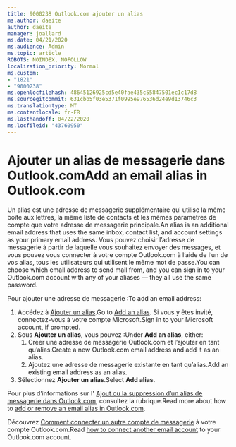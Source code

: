 ```yaml
---
title: 9000238 Outlook.com ajouter un alias
ms.author: daeite
author: daeite
manager: joallard
ms.date: 04/21/2020
ms.audience: Admin
ms.topic: article
ROBOTS: NOINDEX, NOFOLLOW
localization_priority: Normal
ms.custom:
- "1821"
- "9000238"
ms.openlocfilehash: 48645126925cd5e40fae435c55847501ec1c17d8
ms.sourcegitcommit: 631cbb5f03e5371f0995e976536d24e9d13746c3
ms.translationtype: MT
ms.contentlocale: fr-FR
ms.lasthandoff: 04/22/2020
ms.locfileid: "43760950"
---
```

# <a name="add-an-email-alias-in-outlookcom"></a><span data-ttu-id="28f21-102">Ajouter un alias de messagerie dans Outlook.com</span><span class="sxs-lookup"><span data-stu-id="28f21-102">Add an email alias in Outlook.com</span></span>

<span data-ttu-id="28f21-103">Un alias est une adresse de messagerie supplémentaire qui utilise la même boîte aux lettres, la même liste de contacts et les mêmes paramètres de compte que votre adresse de messagerie principale.</span><span class="sxs-lookup"><span data-stu-id="28f21-103">An alias is an additional email address that uses the same inbox, contact list, and account settings as your primary email address.</span></span> <span data-ttu-id="28f21-104">Vous pouvez choisir l’adresse de messagerie à partir de laquelle vous souhaitez envoyer des messages, et vous pouvez vous connecter à votre compte Outlook.com à l’aide de l’un de vos alias, tous les utilisateurs qui utilisent le même mot de passe.</span><span class="sxs-lookup"><span data-stu-id="28f21-104">You can choose which email address to send mail from, and you can sign in to your Outlook.com account with any of your aliases — they all use the same password.</span></span>

<span data-ttu-id="28f21-105">Pour ajouter une adresse de messagerie :</span><span class="sxs-lookup"><span data-stu-id="28f21-105">To add an email address:</span></span>

1. <span data-ttu-id="28f21-106">Accédez à [Ajouter un alias](https://go.microsoft.com/fwlink/p/?linkid=864833).</span><span class="sxs-lookup"><span data-stu-id="28f21-106">Go to [Add an alias](https://go.microsoft.com/fwlink/p/?linkid=864833).</span></span> <span data-ttu-id="28f21-107">Si vous y êtes invité, connectez-vous à votre compte Microsoft.</span><span class="sxs-lookup"><span data-stu-id="28f21-107">Sign in to your Microsoft account, if prompted.</span></span>
2. <span data-ttu-id="28f21-108">Sous **Ajouter un alias**, vous pouvez :</span><span class="sxs-lookup"><span data-stu-id="28f21-108">Under **Add an alias**, either:</span></span>
    1. <span data-ttu-id="28f21-109">Créer une adresse de messagerie Outlook.com et l’ajouter en tant qu’alias.</span><span class="sxs-lookup"><span data-stu-id="28f21-109">Create a new Outlook.com email address and add it as an alias.</span></span>
    2. <span data-ttu-id="28f21-110">Ajoutez une adresse de messagerie existante en tant qu’alias.</span><span class="sxs-lookup"><span data-stu-id="28f21-110">Add an existing email address as an alias.</span></span>
3. <span data-ttu-id="28f21-111">Sélectionnez **Ajouter un alias**.</span><span class="sxs-lookup"><span data-stu-id="28f21-111">Select **Add alias**.</span></span>

<span data-ttu-id="28f21-112">Pour plus d’informations sur l' [Ajout ou la suppression d’un alias de messagerie dans Outlook.com](https://support.office.com/article/459b1989-356d-40fa-a689-8f285b13f1f2?wt.mc_id=Office_Outlook_com_Alchemy), consultez la rubrique.</span><span class="sxs-lookup"><span data-stu-id="28f21-112">Read more about how to [add or remove an email alias in Outlook.com](https://support.office.com/article/459b1989-356d-40fa-a689-8f285b13f1f2?wt.mc_id=Office_Outlook_com_Alchemy).</span></span>  

<span data-ttu-id="28f21-113">Découvrez [Comment connecter un autre compte de messagerie](https://support.office.com/article/c5224df4-5885-4e79-91ba-523aa743f0ba?wt.mc_id=Office_Outlook_com_Alchemy) à votre compte Outlook.com.</span><span class="sxs-lookup"><span data-stu-id="28f21-113">Read [how to connect another email account](https://support.office.com/article/c5224df4-5885-4e79-91ba-523aa743f0ba?wt.mc_id=Office_Outlook_com_Alchemy) to your Outlook.com account.</span></span>